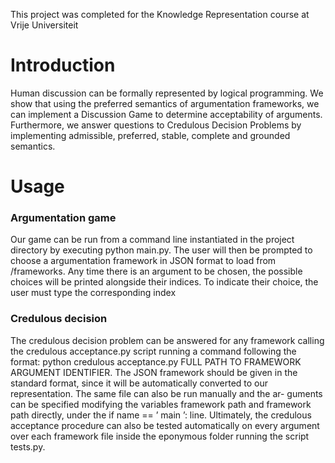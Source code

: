 This project was completed for the Knowledge Representation course at Vrije Universiteit

# Introduction
Human discussion can be formally represented by logical programming. We show that using the preferred semantics of argumentation frameworks, we can implement a Discussion Game to determine acceptability of arguments. Furthermore, we answer questions to Credulous Decision Problems by implementing admissible, preferred, stable, complete and grounded semantics.

# Usage

### Argumentation game
Our game can be run from a command line instantiated in the project directory by
executing python main.py. The user will then be prompted to choose a argumentation
framework in JSON format to load from /frameworks. Any time there is an argument
to be chosen, the possible choices will be printed alongside their indices. To indicate
their choice, the user must type the corresponding index

### Credulous decision
The credulous decision problem can be answered for any framework calling the
credulous acceptance.py script running a command following the format:
python credulous acceptance.py FULL PATH TO FRAMEWORK ARGUMENT IDENTIFIER.
The JSON framework should be given in the standard format, since it will be automatically converted to our representation. The same file can also be run manually and the ar-
guments can be specified modifying the variables framework path and framework path
directly, under the if name == ’ main ’: line.
Ultimately, the credulous acceptance procedure can also be tested automatically on
every argument over each framework file inside the eponymous folder running the script
tests.py.
